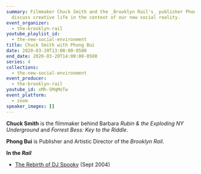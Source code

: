 ```yaml
---
summary: Filmmaker Chuck Smith and the _Brooklyn Rail's_ publisher Phong Bui
  discuss creative life in the context of our new social reality.
event_organizer:
  - the-brooklyn-rail
youtube_playlist_id:
  - the-new-social-environment
title: Chuck Smith with Phong Bui
date: 2020-03-20T13:00:00-0500
end_date: 2020-03-20T14:00:00-0500
series: 4
collections:
  - the-new-social-environment
event_producer:
  - the-brooklyn-rail
youtube_id: xMh-SMqMoTw
event_platform:
  - zoom
speaker_images: []
---
```

**Chuck Smith** is the filmmaker behind Barbara *Rubin & the Exploding NY Underground* and *Forrest Bess: Key to the Riddle*.

**Phong Bui** is Publisher and Artistic Director of the *Brooklyn Rail*.

**In the *Rail***

* [The Rebirth of DJ Spooky](https://brooklynrail.org/2004/09/music/the-rebirth-of-dj-spooky) (Sept 2004)
